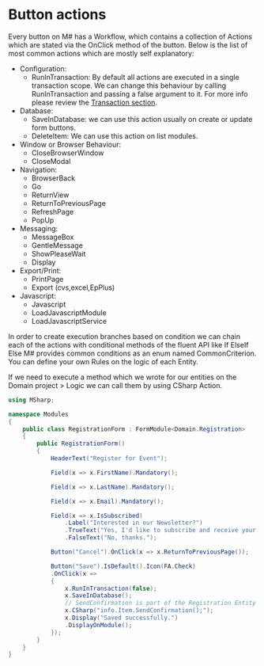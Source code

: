 # Button actions

Every button on M# has a Workflow, which contains a collection of Actions which are stated via the OnClick method of the button. Below is the list of most common actions which are mostly self explanatory:

+ Configuration:
    + RunInTransaction: By default all actions are executed in a single transaction scope. We can change this behaviour by calling RunInTransaction and passing a false argument to it. For more info please review the [Transaction section](how-to/buttons-links/transactions.md).
+ Database:
    + SaveInDatabase: we can use this action usually on create or update form buttons.
	+ DeleteItem: We can use this action on list modules.
+ Window or Browser Behaviour:
    + CloseBrowserWindow
    + CloseModal
+ Navigation:
	+ BrowserBack
	+ Go
	+ ReturnView
	+ ReturnToPreviousPage
	+ RefreshPage
	+ PopUp
+ Messaging:
	+ MessageBox
	+ GentleMessage
	+ ShowPleaseWait
	+ Display
+ Export/Print:
	+ PrintPage
	+ Export (cvs,excel,EpPlus)
+ Javascript:
	+ Javascript
	+ LoadJavascriptModule
    + LoadJavascriptService

In order to create execution branches based on condition we can chain each of the actions with conditional methods of the fluent API like If ElseIf Else M# provides common conditions as an enum named CommonCriterion. You can define your own Rules on the logic of each Entity.

If we need to execute a method which we wrote for our entities on the Domain project > Logic we can call them by using CSharp Action.

```csharp
using MSharp;

namespace Modules
{
    public class RegistrationForm : FormModule<Domain.Registration>
    {
        public RegistrationForm()
        {
            HeaderText("Register for Event");

            Field(x => x.FirstName).Mandatory();

            Field(x => x.LastName).Mandatory();

            Field(x => x.Email).Mandatory();

            Field(x => x.IsSubscribed)
                .Label("Interested in our Newsletter?")
                .TrueText("Yes, I'd like to subscribe and receive your newsletter")
                .FalseText("No, thanks.");

            Button("Cancel").OnClick(x => x.ReturnToPreviousPage());

            Button("Save").IsDefault().Icon(FA.Check)
            .OnClick(x =>
            {
                x.RunInTransaction(false);
                x.SaveInDatabase();
                // SendConfirmation is part of the Registration Entity's logic
                x.CSharp("info.Item.SendConfirmation();"); 
                x.Display("Saved successfully.")
                .DisplayOnModule();
            });
        }
    }
}

```